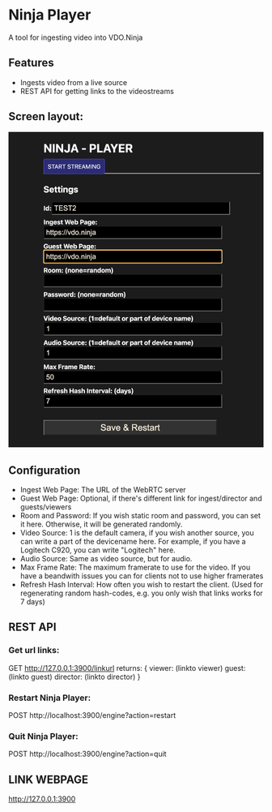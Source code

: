 # Ninja Player
A tool for ingesting video into VDO.Ninja

## Features
* Ingests video from a live source
* REST API for getting links to the videostreams


## Screen layout:
<img src='./docs/screen.png' width='600px' />


## Configuration
- Ingest Web Page: The URL of the WebRTC server
- Guest Web Page: Optional, if there's different link for ingest/director and guests/viewers
- Room and Password: If you wish static room and password, you can set it here. Otherwise, it will be generated randomly.
- Video Source: 1 is the default camera, if you wish another source, you can write a part of the devicename here. For example, if you have a Logitech C920, you can write "Logitech" here.
- Audio Source: Same as video source, but for audio.
- Max Frame Rate: The maximum framerate to use for the video. If you have a beandwith issues you can for clients not to use higher framerates
- Refresh Hash Interval: How often you wish to restart the client. (Used for regenerating random hash-codes, e.g. you only wish that links works for 7 days)


## REST API
### Get url links:
GET http://127.0.0.1:3900/linkurl returns:
{
    viewer: (linkto viewer)
    guest: (linkto guest)
    director: (linkto director)
}

### Restart Ninja Player:
POST http://localhost:3900/engine?action=restart

### Quit Ninja Player:
POST http://localhost:3900/engine?action=quit


## LINK WEBPAGE
http://127.0.0.1:3900



